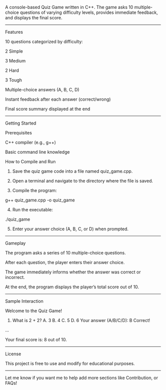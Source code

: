 A console-based Quiz Game written in C++. The game asks 10 multiple-choice questions of varying difficulty levels, provides immediate feedback, and displays the final score.


---

Features

10 questions categorized by difficulty:

2 Simple

3 Medium

2 Hard

3 Tough


Multiple-choice answers (A, B, C, D)

Instant feedback after each answer (correct/wrong)

Final score summary displayed at the end



---

Getting Started

Prerequisites

C++ compiler (e.g., g++)

Basic command line knowledge


How to Compile and Run

1. Save the quiz game code into a file named quiz_game.cpp.


2. Open a terminal and navigate to the directory where the file is saved.


3. Compile the program:

g++ quiz_game.cpp -o quiz_game


4. Run the executable:

./quiz_game


5. Enter your answer choice (A, B, C, or D) when prompted.




---

Gameplay

The program asks a series of 10 multiple-choice questions.

After each question, the player enters their answer choice.

The game immediately informs whether the answer was correct or incorrect.

At the end, the program displays the player’s total score out of 10.



---

Sample Interaction

Welcome to the Quiz Game!

1. What is 2 + 2?
A. 3
B. 4
C. 5
D. 6
Your answer (A/B/C/D): B
Correct!

...

Your final score is: 8 out of 10.


---

License

This project is free to use and modify for educational purposes.


---

Let me know if you want me to help add more sections like Contribution, or FAQs!
